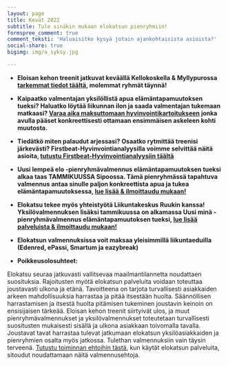 ```yaml
---
layout: page
title: Kevät 2022
subtitle: Tule sinäkin mukaan elokatsun pienryhmiin!
formspree_comment: true
comment_teksti: 'Haluaisitko kysyä jotain ajankohtaisista asioista?'
social-share: true
bigimg: img/a_syksy.jpg

---
```

* **Eloisan kehon treenit jatkuvat keväällä Kellokoskella & Myllypurossa [tarkemmat tiedot täältä](/pienryhmatreeni), molemmat ryhmät täynnä!**

* **Kaipaatko valmentajan yksilöllistä apua elämäntapamuutoksen tueksi? Haluatko löytää liikunnan ilon ja saada valmentajan tukemaan matkaasi? [Varaa aika maksuttomaan hyvinvointikartoitukseen](/yksilovalmennus) jonka avulla pääset konkreettisesti ottamaan ensimmäisen askeleen kohti muutosta.**

* **Tiedätkö miten palaudut arjessasi? Osaatko rytmittää treenisi järkevästi? Firstbeat-Hyvinvointianalyysilla voimme selvittää näitä asioita, [tutustu Firstbeat-Hyvinvointianalyysiin täältä](/firstbeat)**  

* **Uusi lempeä elo -pienryhmävalmennus elämäntapamuutoksen tueksi alkaa taas TAMMIKUUSSA Sipoossa. Tämä pienryhmässä tapahtuva valmennus antaa sinulle paljon konkreettista apua ja tukea elämäntapamuutoksessa, [lue lisää & ilmoittaudu mukaan!](/muutosvalmennus)**

* **Elokatsu tekee myös yhteistyötä Liikuntakeskus Ruukin kanssa! Yksilövalmennuksen lisäksi tammikuussa on alkamassa Uusi minä -pienryhmävalmennus elämäntapamuutoksen tueksi, [lue lisää palveluista & ilmoittaudu mukaan!](/liikuntakeskusruukki)**

* **Elokatsun valmennuksissa voit maksaa yleisimmillä liikuntaeduilla (Edenred, ePassi, Smartum ja eazybreak)**
  
<p></p>
 

* **Poikkeusolosuhteet:**

Elokatsu seuraa jatkuvasti vallitsevaa maailmantilannetta noudattaen suosituksia. Rajoitusten myötä elokatsun palveluita voidaan toteuttaa joustavasti ulkona ja etänä. Tavoitteena on tarjota turvallisesti asiakkaiden arkeen mahdollisuuksia harrastaa ja pitää itsestään huolta. Säännöllisen harrastamisen ja itsestä huolta pitämisen tukeminen joustavin keinoin on ensisijaisen tärkeää. Eloisan kehon treenit siirtyivät ulos, ja muut pienryhmävalmennukset ja yksilövalmennukset toteutetaan turvallisesti suositusten mukaisesti sisällä ja ulkona asiakkaan toivomalla tavalla. Joustavat tavat harrastaa tulevat jatkumaan elokatsun yksilöasiakkaiden ja pienryhmien osalta myös jatkossa. Tulethan valmennuksiin vain täysin terveenä.
[Tutustu toiminnan ehtoihin tästä](/valmennusehdot), kun käytät elokatsun palveluita, sitoudut noudattamaan näitä valmennusehtoja.
